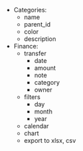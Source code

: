 - Categories:
  - name
  - parent_id
  - color
  - description
- Finance:
  - transfer
    - date
    - amount
    - note
    - category
    - owner
  - filters
    - day
    - month
    - year
  - calendar
  - chart
  - export to xlsx, csv